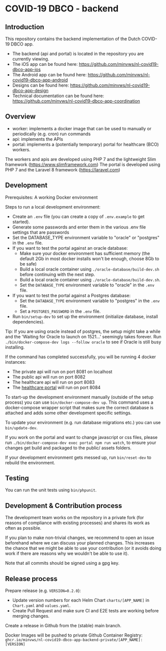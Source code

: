 # COVID-19 DBCO - backend

## Introduction
This repository contains the backend implementation of the Dutch COVID-19 DBCO app.

* The backend (api and portal) is located in the repository you are currently viewing.
* The iOS app can be found here: https://github.com/minvws/nl-covid19-dbco-app-ios
* The Android app can be found here: https://github.com/minvws/nl-covid19-dbco-app-android
* Designs can be found here: https://github.com/minvws/nl-covid19-dbco-app-design
* Technical documentation can be found here: https://github.com/minvws/nl-covid19-dbco-app-coordination

## Overview

* worker: implements a docker image that can be used to manually or periodically (e.g. cron) run commands
* api: implements the APIs 
* portal: implements a (potentially temporary) portal for healthcare (BCO) workers.

The workers and apis are developed using PHP 7 and the lightweight Slim framework (https://www.slimframework.com)
The portal is developed using PHP 7 and the Laravel 8 framework (https://laravel.com)

## Development

Prerequisites: A working Docker environment

Steps to run a local development environment:

- Create an `.env` file (you can create a copy of `.env.example` to get started). 
- Generate some passwords and enter them in the various .env file settings that are passwords
- Set the DATABASE_TYPE environment variable to "oracle" or "postgres" in the `.env` file.
- If you want to test the portal against an oracle database:
  - Make sure your docker environment has sufficient memory (the default 2Gb in most docker installs won't be enough, choose 8Gb to be safe)
  - Build a local oracle container using `./oracle-database/build-dev.sh` before continuing with the next step.
  - Build a local oracle container using `./oracle-database/build-dev.sh`.
  - Set the `DATABASE_TYPE` environment variable to "oracle" in the `.env` file. 
- If you want to test the portal against a Postgres database:
  - Set the `DATABASE_TYPE` environment variable to "postgres" in the `.env` file.
  - Set a `POSTGRES_PASSWORD` in the `.env` file. 
- Run `bin/setup-dev` to set up the environment (initialize database, install dependencies).

Tip: If you are using oracle instead of postgres, the setup might take a while and the 'Waiting for Oracle to launch on 1521...' seemingly takes forever. Run `./bin/docker-compose-dev logs --follow oracle` to see if Oracle is still busy installing.

If the command has completed successfully, you will be running 4 docker instances:
* The private api will run on port 8081 on localhost
* The public api will run on port 8082
* The healthcare api will run on port 8083
* The [healthcare portal](http://localhost:8084/) will run on port 8084

To start-up the development environment manually (outside of the setup process) you can use
`bin/docker-compose-dev up`. This command uses a docker-compose wrapper script that makes sure the
correct database is attached and adds some other development specific settings. 

To update your environment (e.g. run database migrations etc.) you can use `bin/update-dev`.

If you work on the portal and want to change javascript or css files, please run `./bin/docker-compose-dev exec portal npm run watch`, to ensure your changes get build and packaged to the public/ assets folders. 

If your development environment gets messed up, run `bin/reset-dev` to rebuild the environment.

## Testing

You can run the unit tests using `bin/phpunit`. 

## Development & Contribution process

The development team works on the repository in a private fork (for reasons of compliance with existing processes) and shares its work as often as possible.

If you plan to make non-trivial changes, we recommend to open an issue beforehand where we can discuss your planned changes.
This increases the chance that we might be able to use your contribution (or it avoids doing work if there are reasons why we wouldn't be able to use it).

Note that all commits should be signed using a gpg key.

## Release process

Prepare release (e.g. `VERSION=0.2.0`):
* Update version numbers for each Helm Chart `charts/[APP_NAME]` in `Chart.yaml` and `values.yaml`.
* Create Pull Request and make sure CI and E2E tests are working before merging changes.

Create a release in Github from the (stable) main branch.

Docker Images will be pushed to private Github Container Registry:
`ghcr.io/minvws/nl-covid19-dbco-app-backend-private/[APP_NAME]:[VERSION]`
